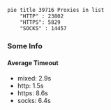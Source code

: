 
```mermaid
pie title 39716 Proxies in list
    "HTTP" : 23802
    "HTTPS": 5829
    "SOCKS" : 14457
```

### Some Info
#### Average Timeout

- mixed: 2.9s
- http: 1.5s
- https: 8.6s
- socks: 6.4s